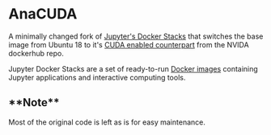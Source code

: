 # AnaCUDA

A minimally changed fork of [Jupyter's Docker Stacks](https://github.com/jupyter/docker-stacks) that switches the base image from Ubuntu 18 to it's [CUDA enabled counterpart](https://hub.docker.com/r/nvidia/cuda) from the NVIDA dockerhub repo.

Jupyter Docker Stacks are a set of ready-to-run [Docker images](https://hub.docker.com/u/jupyter)
containing Jupyter applications and interactive computing tools.

## \*\*Note\*\*
Most of the original code is left as is for easy maintenance.
